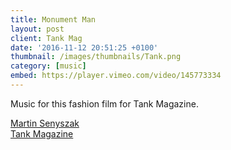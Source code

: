 ```yaml
---
title: Monument Man
layout: post
client: Tank Mag
date: '2016-11-12 20:51:25 +0100'
thumbnail: /images/thumbnails/Tank.png
category: [music]
embed: https://player.vimeo.com/video/145773334
---
```


Music for this fashion film for Tank Magazine.

[Martin Senyszak](http://www.martinsenyszak.com)  
[Tank Magazine](http://www.tankmagazine.com)
